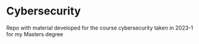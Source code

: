 # Cybersecurity

Repo with material developed for the course cybersecurity taken in 2023-1 for my Masters degree
